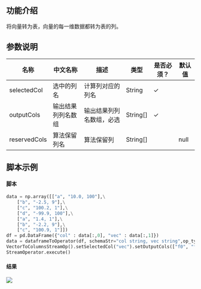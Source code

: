 ## 功能介绍

 将向量转为表，向量的每一维数据都转为表的列。
 
## 参数说明
<!-- OLD_TABLE -->
<!-- This is the start of auto-generated parameter info -->
<!-- DO NOT EDIT THIS PART!!! -->
| 名称 | 中文名称 | 描述 | 类型 | 是否必须？ | 默认值 |
| --- | --- | --- | --- | --- | --- |
| selectedCol | 选中的列名 | 计算列对应的列名 | String | ✓ |  |
| outputCols | 输出结果列列名数组 | 输出结果列列名数组，必选 | String[] | ✓ |  |
| reservedCols | 算法保留列名 | 算法保留列 | String[] |  | null |<!-- This is the end of auto-generated parameter info -->
## 脚本示例

#### 脚本

```python
data = np.array([["a", "10.0, 100"],\
    ["b", "-2.5, 9"],\
    ["c", "100.2, 1"],\
    ["d", "-99.9, 100"],\
    ["a", "1.4, 1"],\
    ["b", "-2.2, 9"],\
    ["c", "100.9, 1"]])
df = pd.DataFrame({"col" : data[:,0], "vec" : data[:,1]})
data = dataframeToOperator(df, schemaStr="col string, vec string",op_type="stream")
VectorToColumnsStreamOp().setSelectedCol("vec").setOutputCols(["f0", "f1"]).linkFrom(data).print()
StreamOperator.execute()
```
#### 结果

<img src="https://img.alicdn.com/tfs/TB1IMm7oXP7gK0jSZFjXXc5aXXa-232-226.jpg">